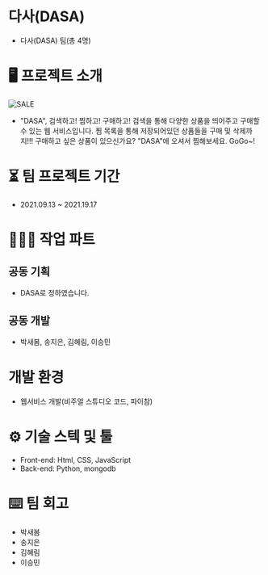 # 다사(DASA)

- 다사(DASA) 팀(총 4명)

# 🖥 프로젝트 소개

![SALE](https://user-images.githubusercontent.com/76721552/133780951-c47b1aef-8e79-4446-83b4-8a9bda9ce6d2.jpg)

- "DASA", 검색하고! 찜하고! 구매하고! 검색을 통해 다양한 상품을 띄어주고 구매할 수 있는 웹 서비스입니다. 찜 목록을 통해 저장되어있던 상품들을 구매 및 삭제까지!!! 구매하고 싶은 상품이 있으신가요? "DASA"에 오셔서 찜해보세요. GoGo~!

# ⏳ 팀 프로젝트 기간

- 2021.09.13 ~ 2021.19.17

# 👩🏻‍💻 작업 파트

## 공동 기획

- DASA로 정하였습니다.

## 공동 개발

- 박새봄, 송지은, 김혜림, 이승민

# 개발 환경

- 웹서비스 개발(비주얼 스튜디오 코드, 파이참)

# ⚙️ 기술 스텍 및 툴

- Front-end: Html, CSS, JavaScript
- Back-end: Python, mongodb

# ⌨️ 팀 회고

- 박새봄
- 송지은
- 김혜림
- 이승민
